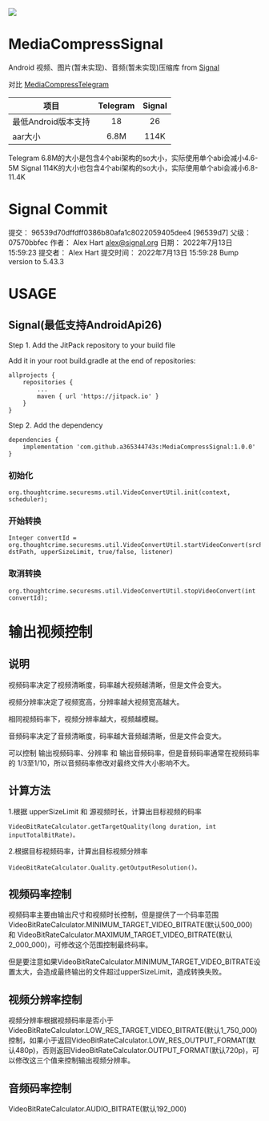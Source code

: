 [![](https://jitpack.io/v/a365344743s/MediaCompressSignal.svg)](https://jitpack.io/#a365344743s/MediaCompressSignal)

# MediaCompressSignal
Android 视频、图片(暂未实现)、音频(暂未实现)压缩库 from [Signal](https://github.com/signalapp/Signal-Android)

对比 [MediaCompressTelegram](https://github.com/a365344743s/MediaCompressTelegram)

| 项目            | Telegram | Signal |
|---------------|:--------:|:------:|
| 最低Android版本支持 |    18    |   26   |
| aar大小         |   6.8M   |  114K  |

Telegram 6.8M的大小是包含4个abi架构的so大小，实际使用单个abi会减小4.6-5M
Signal 114K的大小也包含4个abi架构的so大小，实际使用单个abi会减小6.8-11.4K

# Signal Commit
提交： 96539d70dffdff0386b80afa1c8022059405dee4 [96539d7]
父级： 07570bbfec
作者： Alex Hart <alex@signal.org>
日期： 2022年7月13日 15:59:23
提交者： Alex Hart
提交时间： 2022年7月13日 15:59:28
Bump version to 5.43.3

# USAGE
## Signal(最低支持AndroidApi26)

Step 1. Add the JitPack repository to your build file

Add it in your root build.gradle at the end of repositories:

	allprojects {
		repositories {
			...
			maven { url 'https://jitpack.io' }
		}
	}
Step 2. Add the dependency

	dependencies {
        implementation 'com.github.a365344743s:MediaCompressSignal:1.0.0'
	}

### 初始化

    org.thoughtcrime.securesms.util.VideoConvertUtil.init(context, scheduler);

### 开始转换

    Integer convertId = org.thoughtcrime.securesms.util.VideoConvertUtil.startVideoConvert(srcPath, dstPath, upperSizeLimit, true/false, listener)

### 取消转换

    org.thoughtcrime.securesms.util.VideoConvertUtil.stopVideoConvert(int convertId);

# 输出视频控制

## 说明
视频码率决定了视频清晰度，码率越大视频越清晰，但是文件会变大。

视频分辨率决定了视频宽高，分辨率越大视频宽高越大。

相同视频码率下，视频分辨率越大，视频越模糊。

音频码率决定了音频清晰度，码率越大音频越清晰，但是文件会变大。

可以控制 输出视频码率、分辨率 和 输出音频码率，但是音频码率通常在视频码率的 1/3至1/10，所以音频码率修改对最终文件大小影响不大。

## 计算方法
1.根据 upperSizeLimit 和 源视频时长，计算出目标视频的码率

    VideoBitRateCalculator.getTargetQuality(long duration, int inputTotalBitRate)。

2.根据目标视频码率，计算出目标视频分辨率

    VideoBitRateCalculator.Quality.getOutputResolution()。

## 视频码率控制
视频码率主要由输出尺寸和视频时长控制，但是提供了一个码率范围 VideoBitRateCalculator.MINIMUM_TARGET_VIDEO_BITRATE(默认500_000) 和 VideoBitRateCalculator.MAXIMUM_TARGET_VIDEO_BITRATE(默认2_000_000)，可修改这个范围控制最终码率。

但是要注意如果VideoBitRateCalculator.MINIMUM_TARGET_VIDEO_BITRATE设置太大，会造成最终输出的文件超过upperSizeLimit，造成转换失败。

## 视频分辨率控制
视频分辨率根据视频码率是否小于VideoBitRateCalculator.LOW_RES_TARGET_VIDEO_BITRATE(默认1_750_000)控制，如果小于返回VideoBitRateCalculator.LOW_RES_OUTPUT_FORMAT(默认480p)，否则返回VideoBitRateCalculator.OUTPUT_FORMAT(默认720p)，可以修改这三个值来控制输出视频分辨率。

## 音频码率控制
VideoBitRateCalculator.AUDIO_BITRATE(默认192_000)
